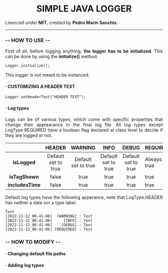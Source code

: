

<div style="text-align: justify">

<div style="text-align: center">

# SIMPLE JAVA LOGGER

</div>

Lisenced under **MIT**, created by **Pedro Marín Sanchis**.

---

### -- HOW TO USE --

First of all, before logging anything, **the logger has to be initialized**. This can be done by using the **initialize()** method.

<pre><code>Logger.initialize();</code></pre>

This logger is not meant to be instanced.

#### · CUSTOMIZING A HEADER TEXT

<pre><code>Logger.setHeaderText("HEADER TEXT");</code></pre>

#### · Log types

Logs can be of various types, which come with specific properties that change their apprearance in the final log file. All log types except LogType.REQUIRED have a boolean flag declared at class level to decide if they are logged or not.

|                  |      **HEADER**     |     **WARNING**     |       **INFO**      |      **DEBUG**      | **REQUIRED** |
|:----------------:|:-------------------:|:-------------------:|:-------------------:|:-------------------:|--------------|
| **isLogged**     | Default set to true | Default set to true | Default set to true | Default set to true | Always true  |
| **isTagShown**   | false               | true                | true                | true                | true         |
| **includesTime** | false               | true                | true                | true                | true         |

Default log types have the following apperance, note that LogType.HEADER has neither a date nor a type label.


<pre><code>Test
[2022-11-12_00-41-06]  [WARNING] : Test
[2022-11-12_00-41-06]     [INFO] : Test
[2022-11-12_00-41-06]    [DEBUG] : Test
[2022-11-12_00-41-06] [REQUIRED] : Test</code></pre>

### -- HOW TO MODIFY --

#### · Changing default file paths

#### · Adding log types

</div>